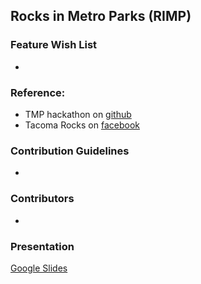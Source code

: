 ## Rocks in Metro Parks (RIMP)

### Feature Wish List
- 

### Reference:
- TMP hackathon on [github](https://github.com/MetroParksTacoma/hackathon)
- Tacoma Rocks on [facebook](https://www.facebook.com/groups/TacomaRocks/) 

### Contribution Guidelines
-
 

### Contributors
-

### Presentation
[Google Slides](https://docs.google.com/presentation/d/1tqUsA1fp5VMUpYjFfAQNnCgMz5ixqBllQb6Xu22DQCo/edit?usp=sharing)